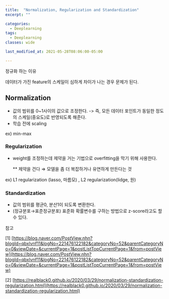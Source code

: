 ```yaml
---
title:  "Normalization, Regularization and Standardization"
excerpt: ""

categories:
  - Deeplearning
tags:
  - Deeplearning
classes: wide

last_modified_at: 2021-05-28T08:06:00-05:00

---
```



정규화 하는 이유

데이터가 가진 feature의 스케일이 심하게 차이가 나는 경우 문제가 된다.

## Normalization

- 값의 범위를 0~1사이의 값으로 조정한다. 
   -> 즉, 모든 데이터 포인트가 동일한 정도의 스케일(중요도)로 반영되도록 해준다.
- 학습 전에 scaling

ex) min-max 

### Regularization

- weight를 조정하는데 제약을 거는 기법으로 overfitting을 막기 위해 사용한다.

   ** 제약을 건다 ⇒ 모델을 좀 더 복잡하거나 유연하게 만든다는 것

ex) L1 regularization (lasso, 마름모) , L2 regularization(lidge, 원)

### Standardization

- 값의 범위를 평균0, 분산1이 되도록 변환한다.
- (정규분포→표준정규분포) 표준화 확률변수를 구하는 방법으로 z-score라고도 할 수 있다.


참고

[1] [https://blog.naver.com/PostView.nhn?blogId=qbxlvnf11&logNo=221476122182&categoryNo=52&parentCategoryNo=0&viewDate=&currentPage=1&postListTopCurrentPage=1&from=postView](https://blog.naver.com/PostView.nhn?blogId=qbxlvnf11&logNo=221476122182&categoryNo=52&parentCategoryNo=0&viewDate=&currentPage=1&postListTopCurrentPage=1&from=postView)

[2] [https://realblack0.github.io/2020/03/29/normalization-standardization-regularization.html](https://realblack0.github.io/2020/03/29/normalization-standardization-regularization.html)
